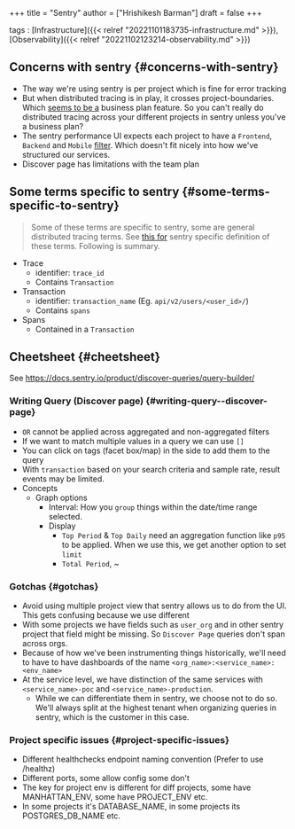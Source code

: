 +++
title = "Sentry"
author = ["Hrishikesh Barman"]
draft = false
+++

tags
: [Infrastructure]({{< relref "20221101183735-infrastructure.md" >}}), [Observability]({{< relref "20221102123214-observability.md" >}})


## Concerns with sentry {#concerns-with-sentry}

-   The way we're using sentry is per project which is fine for error tracking
-   But when distributed tracing is in play, it crosses project-boundaries. Which [seems to be a](https://sentry.io/features/cross-project-issues/) business plan feature. So you can't really do distributed tracing across your different projects in sentry unless you've a business plan?
-   The sentry performance UI expects each project to have a `Frontend`, `Backend` and `Mobile` [filter](https://docs.sentry.io/product/performance/filters-display/). Which doesn't fit nicely into how we've structured our services.
-   Discover page has limitations with the team plan


## Some terms specific to sentry {#some-terms-specific-to-sentry}

> Some of these terms are specific to sentry, some are general distributed tracing terms.
> See [this for](https://docs.sentry.io/product/sentry-basics/concepts/tracing/distributed-tracing/) sentry specific definition of these terms. Following is summary.

-   Trace
    -   identifier: `trace_id`
    -   Contains `Transaction`
-   Transaction
    -   identifier: `transaction_name` (Eg. `api/v2/users/<user_id>/`)
    -   Contains `spans`
-   Spans
    -   Contained in a `Transaction`


## Cheetsheet {#cheetsheet}

See <https://docs.sentry.io/product/discover-queries/query-builder/>


### Writing Query (Discover page) {#writing-query--discover-page}

-   `OR` cannot be applied across aggregated and non-aggregated filters
-   If we want to match multiple values in a query we can use `[]`
-   You can click on tags (facet box/map) in the side to add them to the query
-   With `transaction` based on your search criteria and sample rate, result events may be limited.
-   Concepts
    -   Graph options
        -   Interval: How you `group` things within the date/time range selected.
        -   Display
            -   `Top Period` &amp; `Top Daily` need an aggregation function like `p95` to be applied. When we use this, we get another option to set `limit`
            -   `Total Period`, ~


### Gotchas {#gotchas}

-   Avoid using multiple project view that sentry allows us to do from the UI. This gets confusing because we use different
-   With some projects we have fields such as `user_org` and in other sentry project that field might be missing. So `Discover Page` queries don't span across orgs.
-   Because of how we've been instrumenting things historically, we'll need to have to have dashboards of the name `<org_name>:<service_name>:<env_name>`
-   At the service level, we have distinction of the same services with `<service_name>-poc` and `<service_name>-production`.
    -   While we can differentiate them in sentry, we choose not to do so. We'll always split at the highest tenant when organizing queries in sentry, which is the customer in this case.


### Project specific issues {#project-specific-issues}

-   Different healthchecks endpoint naming convention (Prefer to use /healthz)
-   Different ports, some allow config some don't
-   The key for project env is different for diff projects, some have MANHATTAN_ENV, some have PROJECT_ENV etc.
-   In some projects it's DATABASE_NAME, in some projects its POSTGRES_DB_NAME etc.

